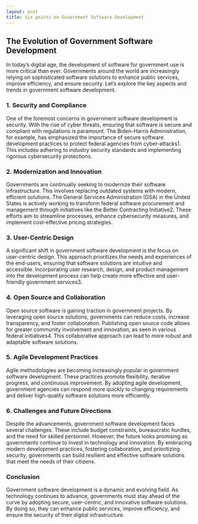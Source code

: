 ```yaml
---
layout: post
title: Six points on Government Software Development
---
```


## The Evolution of Government Software Development
In today’s digital age, the development of software for government use is more critical than ever. Governments around the world are increasingly relying on sophisticated software solutions to enhance public services, improve efficiency, and ensure security. Let’s explore the key aspects and trends in government software development.
### 1. Security and Compliance
One of the foremost concerns in government software development is security. With the rise of cyber threats, ensuring that software is secure and compliant with regulations is paramount. The Biden-Harris Administration, for example, has emphasized the importance of secure software development practices to protect federal agencies from cyber-attacks1. This includes adhering to industry security standards and implementing rigorous cybersecurity protections.
### 2. Modernization and Innovation
Governments are continually seeking to modernize their software infrastructure. This involves replacing outdated systems with modern, efficient solutions. The General Services Administration (GSA) in the United States is actively working to transform federal software procurement and management through initiatives like the Better Contracting Initiative2. These efforts aim to streamline processes, enhance cybersecurity measures, and implement cost-effective pricing strategies.
### 3. User-Centric Design
A significant shift in government software development is the focus on user-centric design. This approach prioritizes the needs and experiences of the end-users, ensuring that software solutions are intuitive and accessible. Incorporating user research, design, and product management into the development process can help create more effective and user-friendly government services3.
### 4. Open Source and Collaboration
Open source software is gaining traction in government projects. By leveraging open source solutions, governments can reduce costs, increase transparency, and foster collaboration. Publishing open source code allows for greater community involvement and innovation, as seen in various federal initiatives4. This collaborative approach can lead to more robust and adaptable software solutions.
### 5. Agile Development Practices
Agile methodologies are becoming increasingly popular in government software development. These practices promote flexibility, iterative progress, and continuous improvement. By adopting agile development, government agencies can respond more quickly to changing requirements and deliver high-quality software solutions more efficiently.
### 6. Challenges and Future Directions
Despite the advancements, government software development faces several challenges. These include budget constraints, bureaucratic hurdles, and the need for skilled personnel. However, the future looks promising as governments continue to invest in technology and innovation. By embracing modern development practices, fostering collaboration, and prioritizing security, governments can build resilient and effective software solutions that meet the needs of their citizens.
### Conclusion
Government software development is a dynamic and evolving field. As technology continues to advance, governments must stay ahead of the curve by adopting secure, user-centric, and innovative software solutions. By doing so, they can enhance public services, improve efficiency, and ensure the security of their digital infrastructure.
